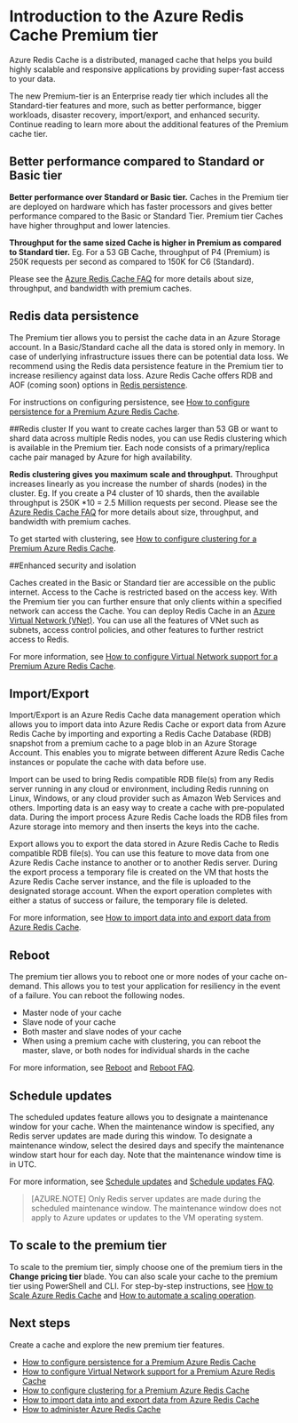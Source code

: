<properties 
	pageTitle="Introduction to the Azure Redis Cache Premium tier | Azure" 
	description="Learn how to create and manage Redis Persistence, Redis clustering, and VNET support for your Premium tier Azure Redis Cache instances" 
	services="redis-cache" 
	documentationCenter="" 
	authors="steved0x" 
	manager="douge" 
	editor=""/>

<tags 
	ms.service="cache" 
	ms.workload="tbd" 
	ms.tgt_pltfrm="cache-redis" 
	ms.devlang="na" 
	ms.topic="article" 
	ms.date="06/29/2016" 
	wacn.date="" 
	ms.author="sdanie"/>

# Introduction to the Azure Redis Cache Premium tier
Azure Redis Cache is a distributed, managed cache that helps you build highly scalable and responsive applications by providing super-fast access to your data. 

The new Premium-tier is an Enterprise ready tier which includes all the Standard-tier features and more, such as better performance, bigger workloads, disaster recovery, import/export, and enhanced security. Continue reading to learn more about the additional features of the Premium cache tier.

## Better performance compared to Standard or Basic tier
**Better performance over Standard or Basic tier.** Caches in the Premium tier are deployed on hardware which has faster processors and gives better performance compared to the Basic or Standard Tier. Premium tier Caches have higher throughput and lower latencies. 

**Throughput for the same sized Cache is higher in Premium as compared to Standard tier.** Eg. For a 53 GB Cache, throughput of P4 (Premium) is 250K requests per second as compared to 150K for C6 (Standard).

Please see the [Azure Redis Cache FAQ](/documentation/articles/cache-faq/#what-redis-cache-offering-and-size-should-i-use) for more details about size, throughput, and bandwidth with premium caches.

## Redis data persistence
The Premium tier allows you to persist the cache data in an Azure Storage account. In a Basic/Standard cache all the data is stored only in memory. In case of underlying infrastructure issues there can be potential data loss. We recommend using the Redis data persistence feature in the Premium tier to increase resiliency against data loss. Azure Redis Cache offers RDB and AOF (coming soon) options in [Redis persistence](http://redis.io/topics/persistence). 

For instructions on configuring persistence, see [How to configure persistence for a Premium Azure Redis Cache](/documentation/articles/cache-how-to-premium-persistence/).

##Redis cluster
If you want to create caches larger than 53 GB or want to shard data across multiple Redis nodes, you can use Redis clustering which is available in the Premium tier. Each node consists of a primary/replica cache pair managed by Azure for high availability. 

**Redis clustering gives you maximum scale and throughput.** Throughput increases linearly as you increase the number of shards (nodes) in the cluster. Eg. If you create a P4 cluster of 10 shards, then the available throughput is 250K *10 = 2.5 Million requests per second. Please see the [Azure Redis Cache FAQ](/documentation/articles/cache-faq/#what-redis-cache-offering-and-size-should-i-use) for more details about size, throughput, and bandwidth with premium caches.

To get started with clustering, see [How to configure clustering for a Premium Azure Redis Cache](/documentation/articles/cache-how-to-premium-clustering/).

##Enhanced security and isolation

Caches created in the Basic or Standard tier are accessible on the public internet. Access to the Cache is restricted based on the access key. With the Premium tier you can further ensure that only clients within a specified network can access the Cache. You can deploy Redis Cache in an [Azure Virtual Network (VNet)](/home/features/networking/). You can use all the features of VNet such as subnets, access control policies, and other features to further restrict access to Redis.

For more information, see [How to configure Virtual Network support for a Premium Azure Redis Cache](/documentation/articles/cache-how-to-premium-vnet/).

## Import/Export

Import/Export is an Azure Redis Cache data management operation which allows you to import data into Azure Redis Cache or export data from Azure Redis Cache by importing and exporting a Redis Cache Database (RDB) snapshot from a premium cache to a page blob in an Azure Storage Account. This enables you to migrate between different Azure Redis Cache instances or populate the cache with data before use.

Import can be used to bring Redis compatible RDB file(s) from any Redis server running in any cloud or environment, including Redis running on Linux, Windows, or any cloud provider such as Amazon Web Services and others. Importing data is an easy way to create a cache with pre-populated data. During the import process Azure Redis Cache loads the RDB files from Azure storage into memory and then inserts the keys into the cache.

Export allows you to export the data stored in Azure Redis Cache to Redis compatible RDB file(s). You can use this feature to move data from one Azure Redis Cache instance to another or to another Redis server. During the export process a temporary file is created on the VM that hosts the Azure Redis Cache server instance, and the file is uploaded to the designated storage account. When the export operation completes with either a status of success or failure, the temporary file is deleted.

For more information, see [How to import data into and export data from Azure Redis Cache](/documentation/articles/cache-how-to-import-export-data/).

## Reboot

The premium tier allows you to reboot one or more nodes of your cache on-demand. This allows you to test your application for resiliency in the event of a failure. You can reboot the following nodes.

-	Master node of your cache
-	Slave node of your cache
-	Both master and slave nodes of your cache
-	When using a premium cache with clustering, you can reboot the master, slave, or both nodes for individual shards in the cache

For more information, see [Reboot](/documentation/articles/cache-administration/#reboot) and [Reboot FAQ](/documentation/articles/cache-administration/#reboot-faq).

## Schedule updates

The scheduled updates feature allows you to designate a maintenance window for your cache. When the maintenance window is specified, any Redis server updates are made during this window. To designate a maintenance window, select the desired days and specify the maintenance window start hour for each day. Note that the maintenance window time is in UTC. 

For more information, see [Schedule updates](/documentation/articles/cache-administration/#schedule-updates) and [Schedule updates FAQ](/documentation/articles/cache-administration/#schedule-updates-faq).

>[AZURE.NOTE] Only Redis server updates are made during the scheduled maintenance window. The maintenance window does not apply to Azure updates or updates to the VM operating system.

## To scale to the premium tier

To scale to the premium tier, simply choose one of the premium tiers in the **Change pricing tier** blade. You can also scale your cache to the premium tier using PowerShell and CLI. For step-by-step instructions, see [How to Scale Azure Redis Cache](/documentation/articles/cache-how-to-scale/) and [How to automate a scaling operation](/documentation/articles/cache-how-to-scale/#how-to-automate-a-scaling-operation).

## Next steps

Create a cache and explore the new premium tier features.

-	[How to configure persistence for a Premium Azure Redis Cache](/documentation/articles/cache-how-to-premium-persistence/)
-	[How to configure Virtual Network support for a Premium Azure Redis Cache](/documentation/articles/cache-how-to-premium-vnet/)
-	[How to configure clustering for a Premium Azure Redis Cache](/documentation/articles/cache-how-to-premium-clustering/)
-	[How to import data into and export data from Azure Redis Cache](/documentation/articles/cache-how-to-import-export-data/)
-	[How to administer Azure Redis Cache](/documentation/articles/cache-administration/)
  


